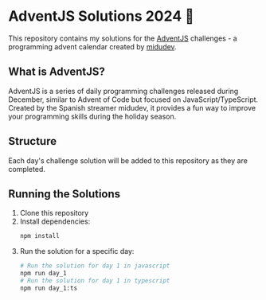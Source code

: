 # AdventJS Solutions 2024 🎄

This repository contains my solutions for the [AdventJS](https://adventjs.dev/es) challenges - a programming advent calendar created by [midudev](https://www.twitch.tv/midudev).

## What is AdventJS?

AdventJS is a series of daily programming challenges released during December, similar to Advent of Code but focused on JavaScript/TypeScript. Created by the Spanish streamer midudev, it provides a fun way to improve your programming skills during the holiday season.

## Structure

Each day's challenge solution will be added to this repository as they are completed.

## Running the Solutions

1. Clone this repository
2. Install dependencies:
   ```bash
   npm install
   ```
3. Run the solution for a specific day:
   ```bash
   # Run the solution for day 1 in javascript
   npm run day_1
   # Run the solution for day 1 in typescript
   npm run day_1:ts
   ```
